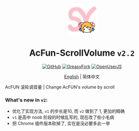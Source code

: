 <div align="center">
    <img src="https://github.com/SynRGB/AcFun-ScrollVolume/raw/main/%23README/icon/256.png" width="20%"/>
    <h1>AcFun-ScrollVolume <code>v2.2</code></h1>
	<p>
        <a href='https://github.com/SynRGB/AcFun-ScrollVolume'><img src="https://img.shields.io/badge/-GitHub-3A3A3A?style=flat&amp;logo=GitHub&amp;logoColor=white" referrerpolicy="no-referrer" alt="GitHub"></a>
	    <a href='https://greasyfork.org/zh-CN/scripts/453260-acfun-scrollvolume'><img src="https://img.shields.io/badge/-GreasyFork-670000?style=flat&amp;logo=tampermonkey&amp;logoColor=white" referrerpolicy="no-referrer" alt="GreasyFork"></a>
        <a href='https://openuserjs.org/scripts/TitanRGB/AcFun-ScrollVolume'><img src="https://img.shields.io/badge/-OpenUserJS-004796?style=flat&amp;logo=tampermonkey&amp;logoColor=white" referrerpolicy="no-referrer" alt="OpenUserJS"></a>
    </p>
	<p><a href='https://github.com/SynRGB/AcFun-ScrollVolume/blob/main/README.md'>English</a> | 简体中文</p>
</div>

AcFUN 滚轮调音量 | Change AcFUN's volume by scroll

### What's new in `v2`:

- 优化了实现方法, `v1` 的步长是10, 而 `v2` 做到了 1, 更加的精确
- `v1` 是高中 noob 阶段的时候乱写的, 现在改了些小毛病
- 把 Chrome 插件版本砍掉了, 实在是没必要多此一举